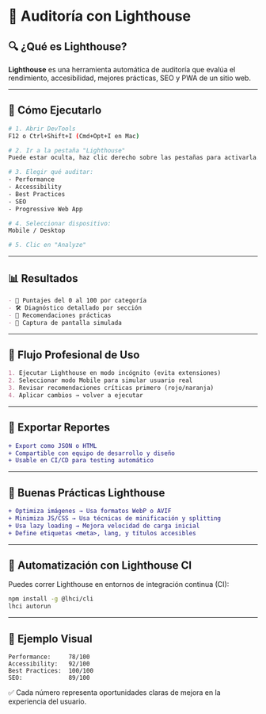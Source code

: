 
# 🌟 Auditoría con Lighthouse

## 🔍 ¿Qué es Lighthouse?
**Lighthouse** es una herramienta automática de auditoría que evalúa el rendimiento, accesibilidad, mejores prácticas, SEO y PWA de un sitio web.

---

## 🚀 Cómo Ejecutarlo
```bash
# 1. Abrir DevTools
F12 o Ctrl+Shift+I (Cmd+Opt+I en Mac)

# 2. Ir a la pestaña "Lighthouse"
Puede estar oculta, haz clic derecho sobre las pestañas para activarla.

# 3. Elegir qué auditar:
- Performance
- Accessibility
- Best Practices
- SEO
- Progressive Web App

# 4. Seleccionar dispositivo:
Mobile / Desktop

# 5. Clic en "Analyze"
```

---

## 📊 Resultados
```markdown
- 🔢 Puntajes del 0 al 100 por categoría
- 🛠️ Diagnóstico detallado por sección
- 📌 Recomendaciones prácticas
- 🧪 Captura de pantalla simulada
```

---

## 🧠 Flujo Profesional de Uso
```markdown
1. Ejecutar Lighthouse en modo incógnito (evita extensiones)
2. Seleccionar modo Mobile para simular usuario real
3. Revisar recomendaciones críticas primero (rojo/naranja)
4. Aplicar cambios → volver a ejecutar
```

---

## 📂 Exportar Reportes
```diff
+ Export como JSON o HTML
+ Compartible con equipo de desarrollo y diseño
+ Usable en CI/CD para testing automático
```

---

## 🧰 Buenas Prácticas Lighthouse
```diff
+ Optimiza imágenes → Usa formatos WebP o AVIF
+ Minimiza JS/CSS → Usa técnicas de minificación y splitting
+ Usa lazy loading → Mejora velocidad de carga inicial
+ Define etiquetas <meta>, lang, y títulos accesibles
```

---

## 🔄 Automatización con Lighthouse CI
Puedes correr Lighthouse en entornos de integración continua (CI):
```bash
npm install -g @lhci/cli
lhci autorun
```

---

## 🧪 Ejemplo Visual
```plaintext
Performance:     78/100
Accessibility:   92/100
Best Practices:  100/100
SEO:             89/100
```

✅ Cada número representa oportunidades claras de mejora en la experiencia del usuario.

